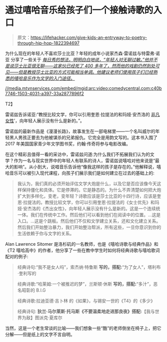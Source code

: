 # 通过嘻哈音乐给孩子们一个接触诗歌的入口

> 原文：<https://lifehacker.com/give-kids-an-entryway-to-poetry-through-hip-hop-1822394697>

为什么现在的年轻人不喜欢莎士比亚？年轻的成年小说家杰森·雷诺兹与特雷弗·诺亚 分享了一些关于 [*每日秀的想法，明明白白地说，“年轻人对无聊过敏。”他并不是说莎士比亚很无聊——这家伙已经死了 400 多年了，然而他的戏剧仍然到处可见——但是教授莎士比亚的方式可能相当单调。他建议老师们使用孩子们已经熟悉的嘻哈音乐作为文学的入门途径。*](http://www.cc.com/video-clips/avk8pe/the-daily-show-with-trevor-noah-jason-reynolds---serving-young-readers-with--long-way-down-)



[//media.mtvnservices.com/embed/mgid:arc:video:comedycentral.com:c40b7746-1503-4031-a397-33a2877896f2](//media.mtvnservices.com/embed/mgid:arc:video:comedycentral.com:c40b7746-1503-4031-a397-33a2877896f2)

T2】

雷诺兹告诉诺亚:“教授比较文学，你可以引用奎恩·拉提法的和玛娅·安杰洛的 [非凡女性](https://www.poetryfoundation.org/poems/48985/phenomenal-woman)’，向年轻人展示没有什么是新的。”。

雷诺兹的最新作品是《漫漫长路》，故事发生在一部电梯里——一个名叫威尔的年轻黑人男孩正要去为他被谋杀的兄弟报仇。它完全是用韵文写的。这本书入围了 2017 年美国国家青少年文学图书奖，约翰·传奇将参与电影改编。

在这个精彩且值得一看的采访中，雷诺兹问道:为什么我们不拓展我们认为的文学？作为一名与现实世界中的年轻人有联系的诗人，雷诺兹说嘻哈对他来说是“最大的影响”。从小到大，说唱音乐告诉他“像我这样的孩子是存在的。”他解释说，嘻哈音乐可以被引入现代课程，向孩子们展示我们是如何建立在过去的基础上的:

> 我认为，我们真的必须开始评估文学大炮是什么，以及它是否应该像今天这样保持僵化和具体。它是停滞的。它是静态的。为什么不弄清楚如何把大炮扩大到多样化，变老，变年轻？诗歌应该是莎士比亚的十四行诗，应该是奎恩·拉提法的。教授比较文学，你可以引用奎恩·拉提法的《女士优先》和玛娅·安杰洛的《杰出女性》，向年轻人展示没有什么是新的。这是一个连续统一体。我们在传统中工作。然后他们可以看到他们在阅读中的位置。...这是入口。...这是个跳板。然后他们不仅和文学建立关系，还和文化建立关系。然后我们开始整治暴力，我们开始整治帮派，所有这些，一旦你意识到你的生活依赖于你与文字的关系。

Alan Lawrence Sitomer 是洛杉矶的一名教师，也是《嘻哈诗歌与经典作品》和《T2 嘻哈高中》的作者，他分享了一些在教中学生时如何将经典诗歌与嘻哈歌词配对的例子:

> 经典诗句:“我不是女人吗”，索杰纳·特鲁斯
> **写的，搭配:**“为了女人”，塔利布·奎利写的
> 
> 经典诗歌:“哈莱姆:一个被推迟的梦”，兰斯顿·休斯
> **写的，搭配:**“多汁”，恶名昭彰的 B.I.G
> 
> 经典诗歌:拉迪亚德·吉卜林
> 的《如果》，与锡安一世的《T4》的《多少》
> 
> 经典诗句:
> **狄兰·马尔莱斯·托马斯《不要温柔地走进那良夜》搭配:**【我与世界为敌】图派克·夏库尔

当然，这是一个老生常谈的比喻——我们想象一些“酷”的老师倒坐在椅子上，把它分解——但是纸上的文字不言自明。